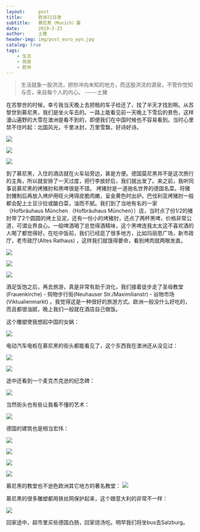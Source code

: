 ```yaml
---
layout:     post
title:      欧洲21日游
subtitle:   慕尼黑（Munich）篇
date:       2019-2-23
author:     土猪
header-img: img/post_euro_wyn.jpg
catalog: true
tags:
    - 生活
    - 旅游
    - 欧洲
---
```


> 生活就象一股洪流，把你冲向未知的地方，而这股洪流的源泉，不管你觉知与否，来自每个人的内心。 
> -----土猪




在苏黎世的时候，幸亏我当天晚上去把租的车子给还了，找了半天才找到啊。从苏黎世到慕尼黑，我们是坐火车去的。一路上能看见前一天晚上下雪后的景色，这样漫山遍野的大雪在澳洲是看不到的，即便我们在中国时候也不容易看到。当时心里禁不住吟起：北国风光，千里冰封，万里雪飘，好诗好诗。

![](https://cdn.steemitimages.com/DQmZ1S8BFm84YW77ur5stpds3Ka8njCabBmEBU23KqFwRU2/image.png)

![](https://cdn.steemitimages.com/DQmSY2r7AHLet2y9ehXqbT3QmfUmVP22Gq1d5512nqshVmC/image.png)

![](https://cdn.steemitimages.com/DQmSQ9tzCBZsuN2ebc4NHd8e4RTrbu8oe6zcChzXhjxbv2K/image.png)

到了慕尼黑，入住的酒店就在火车站旁边，甚是方便。德国莫尼黑并不是这次旅行的主角，所以就安排了一天过度，把行李放好后，我们就出发了。来之前，我听同事说慕尼黑的烤猪肘和黑啤很是不错。 烤猪肘是一道驰名世界的德国名菜。将猪肘腌制后再放入烤炉用旺火烤得皮脆肉嫩，呈金黄色时出炉。巴伐利亚烤猪肘一般都会配上土豆沙拉或酸白菜，油而不腻。我们到了当地有名的一家（Hofbräuhaus München （Hofbräuhaus München））店，当时点了份1/2的猪肘带了2个圆圆的烤土豆泥，还有一份小的烤猪肘，还点了两杯黑啤，价格非常公道，可谓业界良心。一般啤酒喝了总觉得酒精味，这个黑啤连我太太这不喜欢酒的人喝了都觉得好。在吃中饭前，我们已经逛了很多地方，比如玛丽恩广场，新市政厅，老市政厅(Altes Rathaus) ，这样我们就饿得要命，看到烤肉就两眼发直。

![](https://cdn.steemitimages.com/DQmePvPS5K1uzqb7CFoheQiVNtevhc4PufXEy6onYncE5Hu/image.png)

![](https://cdn.steemitimages.com/DQmQyNFwTQLvwEZmEq7bNmawgqCQGwdkpQirhEkQsmdXwHA/image.png)


![](https://cdn.steemitimages.com/DQmZxKMkja1Lg1QByP94HRHLGhHTmCGeCj3xr9ukgd5aCtb/image.png)


酒足饭饱之后，再去旅游，真是非常有助于消化，我们接着徒步走了圣母教堂(Frauenkirche) - 购物步行街(Neuhauser Str./Maximilianstr) - 谷物市场(Viktualienmarkt) 。我觉得这是一种很好的旅游方式。欧洲一般没什么好吃的，而且都很油腻，晚上我们一般就在酒店自己做饭。



这个雕塑使我想起中国的女娲：

![](https://cdn.steemitimages.com/DQmUy15UrcuVX9o4keiwZQnY16tbqpLjVE7LJULzxMvVvou/image.png)


电动汽车电桩在慕尼黑的街头都能看见了，这个东西我在澳洲还从没见过：

![](https://cdn.steemitimages.com/DQmaicTyufpVykhcM2R1gETRNTFmXRHBrHqkrznCwy1iDcg/image.png)

![](https://cdn.steemitimages.com/DQmXgTW4KVumBhcewbTwQuUbDiNdsaKhiHkmmSYdEYz9vV2/image.png)

途中还看到一个麦克杰克逊的纪念碑：

![](https://cdn.steemitimages.com/DQmUnJexmKX4fBsAzwLK8K6vUkK3R19RQCcSwgfyDe8TbTn/image.png)


当然街头也有些让我看不懂的艺术：

![](https://cdn.steemitimages.com/DQmdftT7pDxASmLo4Kzpp1BkEmhVECRyQCfLgG93JsDcm3A/image.png)


德国的建筑也是相当宏伟：

![](https://cdn.steemitimages.com/DQmeMv5HdwfL2mzU9yTGHqeStEyVq1eF8fypULw7natppiQ/image.png)

![](https://cdn.steemitimages.com/DQmVc7rKHSSSUYBHyNxdSoTnhZaptWp24v6RFQ7wJwAFi7i/image.png)

![](https://cdn.steemitimages.com/DQmWjC28PUwLjHjGvCRasbiCUpLgYwYeAAhqjpLZEBpVVeQ/image.png)

![](https://cdn.steemitimages.com/DQme9kmR4ZBVDco3i9NRewZSto3LxhiasPQ2xwJDk9vqQwP/image.png)

慕尼黑的教堂也不逊色欧洲其它地方的著名教堂：
![](https://cdn.steemitimages.com/DQmfS6foEG59HKdKkdWPKAYTndsoS7rddx8dSzMeygNZWpb/image.png)



慕尼黑的很多雕塑都用铁丝网保护起来，这个跟意大利的非常不一样：

![](https://cdn.steemitimages.com/DQmd2ZxtXC7HghqEwk927TmZBtkCv1GCeJdwW9foWfoKXDy/image.png)


回家途中，超市里买些德国白肠，回家烧汤吃。明早我们将坐bus去Salzburg。
